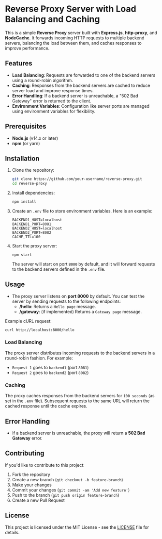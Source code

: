 
# Reverse Proxy Server with Load Balancing and Caching

This is a simple **Reverse Proxy** server built with **Express.js**, **http-proxy**, and **NodeCache**. It forwards incoming HTTP requests to multiple backend servers, balancing the load between them, and caches responses to improve performance.

## Features

- **Load Balancing**: Requests are forwarded to one of the backend servers using a round-robin algorithm.
- **Caching**: Responses from the backend servers are cached to reduce server load and improve response times.
- **Error Handling**: If a backend server is unreachable, a "502 Bad Gateway" error is returned to the client.
- **Environment Variables**: Configuration like server ports are managed using environment variables for flexibility.

## Prerequisites

- **Node.js** (v14.x or later)
- **npm** (or yarn)

## Installation

1. Clone the repository:
   ```bash
   git clone https://github.com/your-username/reverse-proxy.git
   cd reverse-proxy
   ```

2. Install dependencies:
   ```bash
   npm install
   ```

3. Create an `.env` file to store environment variables. Here is an example:
   ```env
   BACKEND1_HOST=localhost
   BACKEND1_PORT=8081
   BACKEND2_HOST=localhost
   BACKEND2_PORT=8082
   CACHE_TTL=100
   ```

4. Start the proxy server:
   ```bash
   npm start
   ```

   The server will start on port `8000` by default, and it will forward requests to the backend servers defined in the `.env` file.

## Usage

- The proxy server listens on **port 8000** by default. You can test the server by sending requests to the following endpoints:
  - **/hello**: Returns a `Hello page` message.
  - **/gateway**: (if implemented) Returns a `Gateway page` message.

Example cURL request:
```bash
curl http://localhost:8000/hello
```

### Load Balancing
The proxy server distributes incoming requests to the backend servers in a round-robin fashion. For example:
- `Request 1` goes to `backend1` (port `8081`)
- `Request 2` goes to `backend2` (port `8082`)

### Caching
The proxy caches responses from the backend servers for `100 seconds` (as set in the `.env` file). Subsequent requests to the same URL will return the cached response until the cache expires.

## Error Handling

- If a backend server is unreachable, the proxy will return a **502 Bad Gateway** error.

## Contributing

If you'd like to contribute to this project:
1. Fork the repository
2. Create a new branch (`git checkout -b feature-branch`)
3. Make your changes
4. Commit your changes (`git commit -am 'Add new feature'`)
5. Push to the branch (`git push origin feature-branch`)
6. Create a new Pull Request

## License

This project is licensed under the MIT License - see the [LICENSE](LICENSE) file for details.
